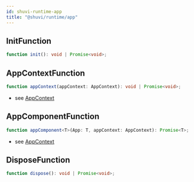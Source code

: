 ```yaml
---
id: shuvi-runtime-app
title: "@shuvi/runtime/app"
---
```


## InitFunction

```ts
function init(): void | Promise<void>;
```

## AppContextFunction

```ts
function appContext(appContext: AppContext): void | Promise<void>;
```

- see [AppContext](./shuvi-runtime.md#appcontext)

## AppComponentFunction

```ts
function appComponent<T>(App: T, appContext: AppContext): Promise<T>;
```

- see [AppContext](./shuvi-runtime.md#appcontext)

## DisposeFunction

```ts
function dispose(): void | Promise<void>;
```
